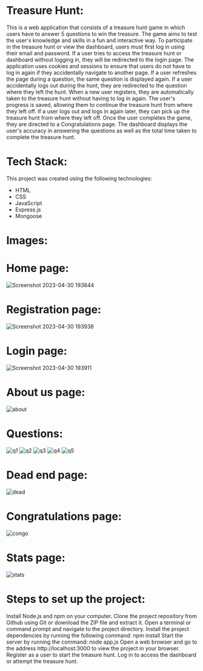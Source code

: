 # Treasure Hunt:

This is a web application that consists of a treasure hunt game in which users have to answer 5 questions to win the treasure. The game aims to test the user's knowledge and skills in a fun and interactive way.
To participate in the treasure hunt or view the dashboard, users must first log in using their email and password. If a user tries to access the treasure hunt or dashboard without logging in, they will be redirected to the login page.
The application uses cookies and sessions to ensure that users do not have to log in again if they accidentally navigate to another page. If a user refreshes the page during a question, the same question is displayed again.
If a user accidentally logs out during the hunt, they are redirected to the question where they left the hunt. When a new user registers, they are automatically taken to the treasure hunt without having to log in again. The user's progress is saved, allowing them to continue the treasure hunt from where they left off. If a user logs out and logs in again later, they can pick up the treasure hunt from where they left off.
Once the user completes the game, they are directed to a Congratulations page. The dashboard displays the user's accuracy in answering the questions as well as the total time taken to complete the treasure hunt.

# Tech Stack:

This project was created using the following technologies:
* HTML
* CSS
* JavaScript
* Express.js
* Mongoose

# Images:

# Home page:
![Screenshot 2023-04-30 193844](https://user-images.githubusercontent.com/122614867/235409693-6babf944-1fd7-48e9-9af5-cb69fd959671.png)

# Registration page:
![Screenshot 2023-04-30 193938](https://user-images.githubusercontent.com/122614867/235409703-e30a279f-f6f7-44cb-ab76-62a4bc3f115d.png)

# Login page:
![Screenshot 2023-04-30 193911](https://user-images.githubusercontent.com/122614867/235409728-6ffc254b-bf3c-4366-9f99-8c5b5255b7af.png)

# About us page:
![about](https://user-images.githubusercontent.com/122614867/235410088-73b624cb-aac9-46d9-bab9-828e455f55ee.png)

# Questions:
![q1](https://user-images.githubusercontent.com/122614867/235410347-06c44dcd-08d1-42d9-998c-22a35d0aaead.png)
![q2](https://user-images.githubusercontent.com/122614867/235410354-d97eec4b-0b45-4e7f-a4b2-140f01a7118b.png)
![q3](https://user-images.githubusercontent.com/122614867/235410358-ed69c127-ddf6-46a9-a3a8-c2dc56f9f1ce.png)
![q4](https://user-images.githubusercontent.com/122614867/235410366-68c19abe-768f-4589-8565-650fedfb0184.png)
![q5](https://user-images.githubusercontent.com/122614867/235410369-aa2aee40-c0a5-43f8-98ee-78829d4ec1eb.png)

# Dead end page:
![dead](https://user-images.githubusercontent.com/122614867/235410469-cdc363d9-f1be-4258-8ae7-7fdad8b77091.png)

# Congratulations page:
![congo](https://user-images.githubusercontent.com/122614867/235410473-4d158623-2278-4ae4-bce5-651fbb684d53.png)

# Stats page:
![stats](https://user-images.githubusercontent.com/122614867/235410480-ae2c807d-8c9f-4760-b364-b1e34e1077a7.png)




# Steps to set up the project:

Install Node.js and npm on your computer.
Clone the project repository from Github using Git or download the ZIP file and extract it.
Open a terminal or command prompt and navigate to the project directory.
Install the project dependencies by running the following command: npm install
Start the server by running the command: node app.js
Open a web browser and go to the address http://localhost:3000 to view the project in your browser.
Register as a user to start the treasure hunt.
Log in to access the dashboard or attempt the treasure hunt.
